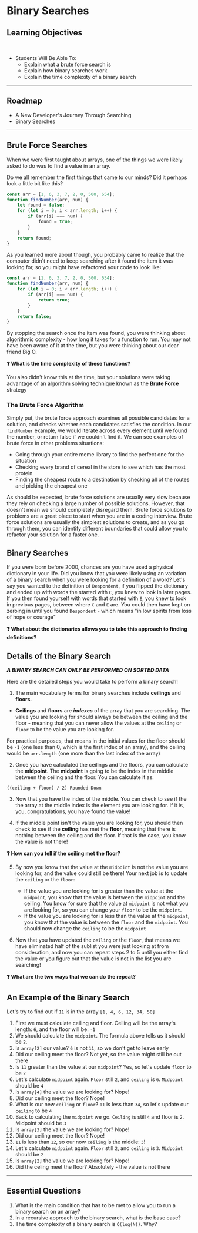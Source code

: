 
# Binary Searches

## Learning Objectives
<br>

- Students Will Be Able To:
	- Explain what a brute force search is
    - Explain how binary searches work
    - Explain the time complexity of a binary search

---
## Roadmap

* A New Developer's Journey Through Searching
* Binary Searches

___


## Brute Force Searches

When we were first taught about arrays, one of the things we were likely asked to do was to find a value in an array.

Do we all remember the first things that came to our minds? Did it perhaps look a little bit like this?

```js
const arr = [1, 6, 3, 7, 2, 0, 500, 654];
function findNumber(arr, num) {
    let found = false;
    for (let i = 0; i < arr.length; i++) {
        if (arr[i] === num) {
            found = true;
        }
    }
    return found;
}
```

As you learned more about though, you probably came to realize that the computer didn't need to keep searching after it found the item it was looking for, so you might have refactored your code to look like:

```js
const arr = [1, 6, 3, 7, 2, 0, 500, 654];
function findNumber(arr, num) {
    for (let i = 0; i < arr.length; i++) {
        if (arr[i] === num) {
            return true;
        }
    }
    return false;
}
```

By stopping the search once the item was found, you were thinking about algorithmic complexity - how long it takes for a function to run. You may not have been aware of it at the time, but you were thinking about our dear friend Big O.

**❓ What is the time complexity of these functions?**

You also didn't know this at the time, but your solutions were taking advantage of an algorithm solving technique known as the **Brute Force** strategy

### The Brute Force Algorithm

Simply put, the brute force approach examines all possible candidates for a solution, and checks whether each candidates satisfies the condition. In our ``findNumber`` example, we would iterate across every element until we found the number, or return false if we couldn't find it. We can see examples of brute force in other problems situations:

* Going through your entire meme library to find the perfect one for the situation
* Checking every brand of cereal in the store to see which has the most protein
* Finding the cheapest route to a destination by checking all of the routes and picking the cheapest one

As should be expected, brute force solutions are usually very slow because they rely on checking a large number of possible solutions. However, that doesn't mean we should completely disregard them. Brute force solutions to problems are a great place to start when you are in a coding interview. Brute force solutions are usually the simplest solutions to create, and as you go through them, you can identify different boundaries that could allow you to refactor your solution for a faster one.

## Binary Searches

If you were born before 2000, chances are you have used a physical dictionary in your life. Did you know that you were likely using an variation of a binary search when you were looking for a definition of a word? Let's say you wanted to the definition of  ``Despondent``, if you flipped the dictionary and ended up with words the started with ``C``, you knew to look in later pages. If you then found yourself with words that started with ``E``, you knew to look in previous pages, between where ``C`` and ``E`` are. You could then have kept on zeroing in until you found ``Despondent`` - which means "in low spirits from loss of hope or courage"


**❓ What about the dictionaries allows you to take this approach to finding definitions?**


## Details of the Binary Search

***A BINARY SEARCH CAN ONLY BE PERFORMED ON SORTED DATA***

Here are the detailed steps you would take to perform a binary search!

1. The main vocabulary terms for binary searches include **ceilings** and **floors**. 

* **Ceilings** and **floors** are ***indexes*** of the array that you are searching. The value you are looking for should always be between the ceiling and the floor - meaning that you can never allow the values at the ``ceiling`` or ``floor`` to be the value you are looking for. 

For practical purposes, that means in the initial values for the floor should be ``-1`` (one less than 0, which is the first index of an array), and the ceiling would be ``arr.length`` (one more than the last index of the array)

2. Once you have calculated the ceilings and the floors, you can calculate the **midpoint**. The **midpoint** is going to be the index in the middle between the ceiling and the floor. You can calculate it as:

```
((ceiling + floor) / 2) Rounded Down
```

3. Now that you have the index of the middle. You can check to see if the the array at the middle index is the element you are looking for. If it is, you, congratulations, you have found the value! 

4. If the middle point isn't the value you are looking for, you should then check to see if the **ceiling** has met the **floor**, meaning that there is nothing between the ceiling and the floor. If that is the case, you know the value is not there!

**❓ How can you tell if the ceiling met the floor?**

5. By now you know that the value at the ``midpoint`` is not the value you are looking for, and the value could still be there! Your next job is to update the ``ceiling`` or the ``floor``:
    * If the value you are looking for is greater than the value at the ``midpoint``, you know that the value is between the ``midpoint`` and the ceiling. You know for sure that the value at ``midpoint`` is not what you are looking for, so you can change your ``floor`` to be the ``midpoint``.
    * If the value you are looking for is less than the value at the ``midpoint``, you know that the value is between the ``floor`` and the ``midpoint``. You should now change the ``ceiling`` to be the ``midpoint`` 

6. Now that you have updated the ``ceiling`` or the ``floor``, that means we have eliminated half of the sublist you were just looking at from consideration, and now you can repeat steps 2 to 5 until you either find the value or you figure out that the value is not in the list you are searching!

**❓ What are the two ways that we can do the repeat?**

## An Example of the Binary Search

Let's try to find out if ``11`` is in the array ``[1, 4, 6, 12, 34, 50]``

1. First we must calculate ceiling and floor. Ceiling will be the array's length: ``6``, and the floor will be: ``-1``
2. We should calculate the ``midpoint``. The formula above tells us it should be ``2``.
3. Is ``array[2]`` our value? ``6`` is not ``11``, so we don't get to leave early
4. Did our ceiling meet the floor? Not yet, so the value might still be out there
5. Is ``11`` greater than the value at our ``midpoint``? Yes, so let's update ``floor`` to be ``2``
6. Let's calculate ``midpoint`` again. ``Floor`` still ``2``, and ``ceiling`` is ``6``. ``Midpoint`` should be ``4``
7. Is ``array[4]`` the value we are looking for? Nope!
8. Did our ceiling meet the floor? Nope!
9. What is our new ``ceiling`` or ``floor``? ``11`` is less than ``34``, so let's update our ``ceiling`` to be ``4``
10. Back to calculating the ``midpoint`` we go. ``Ceiling`` is still ``4`` and floor is ``2``. Midpoint should be ``3``
11. Is ``array[3]`` the value we are looking for? Nope!
12. Did our ceiling meet the floor? Nope!
13. ``11`` is less than ``12``, so our now ``ceiling`` is the middle: ``3``!
14. Let's calculate ``midpoint`` again. ``Floor`` still ``2``, and ``ceiling`` is ``3``. ``Midpoint`` should be ``2``
15. Is ``array[2]`` the value we are looking for? Nope!
16. Did the celing meet the floor? Absolutely - the value is not there

___
## Essential Questions
1. What is the main condition that has to be met to allow you to run a binary search on an array?
2. In a recursive approach to the binary search, what is the base case?
3. The time complexity of a binary search is ``O(log(N))``. Why?